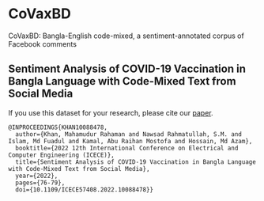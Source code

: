 # CoVaxBD
CoVaxBD: Bangla-English code-mixed, a sentiment-annotated corpus of Facebook comments


## Sentiment Analysis of COVID-19 Vaccination in Bangla Language with Code-Mixed Text from Social Media

If you use this dataset for your research, please cite our [paper](https://ieeexplore.ieee.org/document/10088478).

```
@INPROCEEDINGS{KHAN10088478,
  author={Khan, Mahamudur Rahaman and Nawsad Rahmatullah, S.M. and Islam, Md Fuadul and Kamal, Abu Raihan Mostofa and Hossain, Md Azam},
  booktitle={2022 12th International Conference on Electrical and Computer Engineering (ICECE)}, 
  title={Sentiment Analysis of COVID-19 Vaccination in Bangla Language with Code-Mixed Text from Social Media}, 
  year={2022},
  pages={76-79},
  doi={10.1109/ICECE57408.2022.10088478}}

```
